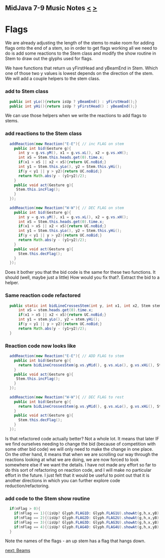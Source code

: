 ## MidJava 7-9 Music Notes [&LT;](MJ0708.md) [&GT;](MJ0710.md)
# Flags

We are already adjusting the length of the stems to make room for adding flags onto the end of a stem, so in order to get flags working all we need to do is add some reactions to the Stem class and modify the show routine in Stem to draw out the glyphs used for flags.

We have functions that return us yFirstHead and yBeamEnd in Stem. Which one of those two y values is lowest depends on the direction of the stem. We will add a couple helpers to the stem class.
### add to Stem class
```java
  public int yLo(){return isUp ? yBeamEnd() : yFirstHead();}
  public int yHi(){return isUp ? yFirstHead() : yBeamEnd();}
```

We can use those helpers when we write the reactions to add flags to stems.
### add reactions to the Stem class
```java
  addReaction(new Reaction("E-E"){ // inc FLAG on stem
    public int bid(Gesture g){
      int y = g.vs.yM(), x1 = g.vs.xL(), x2 = g.vs.xH();
      int xS = Stem.this.heads.get(0).time.x;
      if(x1 > xS || x2 < xS){return UC.noBid;}
      int y1 = Stem.this.yLo(), y2 = Stem.this.yHi();
      if(y < y1 || y > y2){return UC.noBid;}
      return Math.abs(y - (y1+y2)/2);
    }
    public void act(Gesture g){
     Stem.this.incFlag();  
    }
  });
  
  addReaction(new Reaction("W-W"){ // DEC FLAG on stem
    public int bid(Gesture g){
      int y = g.vs.yM(), x1 = g.vs.xL(), x2 = g.vs.xH();
      int xS = Stem.this.heads.get(0).time.x;
      if(x1 > xS || x2 < xS){return UC.noBid;}
      int y1 = Stem.this.yLo(), y2 = Stem.this.yHi();
      if(y < y1 || y > y2){return UC.noBid;}
      return Math.abs(y - (y1+y2)/2);
    }
    public void act(Gesture g){
      Stem.this.decFlag();
    }
  });
```

Does it bother you that the bid code is the same for these two functions. It should (well, maybe just a little) How would you fix that?. Extract the bid to a helper.

### Same reaction code refactored
```java
  public static int bidLineCrossesStem(int y, int x1, int x2, Stem stem){
      int xS = stem.heads.get(0).time.x;
      if(x1 > xS || x2 < xS){return UC.noBid;}
      int y1 = stem.yLo(), y2 = stem.yHi();
      if(y < y1 || y > y2){return UC.noBid;}
      return Math.abs(y - (y1+y2)/2);
  }
```

### Reaction code now looks like
```java
  addReaction(new Reaction("E-E"){ // ADD FLAG to stem
    public int bid(Gesture g){
      return bidLineCrossesStem(g.vs.yMid(), g.vs.xLo(), g.vs.xHi(), Stem.this);
    }
    public void act(Gesture g){
     Stem.this.incFlag();  
    }
  });
  
  addReaction(new Reaction("W-W"){ // DEC FLAG to rest
    public int bid(Gesture g){
      return bidLineCrossesStem(g.vs.yMid(), g.vs.xLo(), g.vs.xHi(), Stem.this);
    }
    public void act(Gesture g){
      Stem.this.decFlag();
    }
  });
```

Is that refactored code actually better? Not a whole lot. It means that later IF we find ourselves needing to change the bid (because of competition with some other bid code) we will only need to make the change in one place. On the other hand, it means that when we are scrolling our way through the reactions looking at what we are doing, we are now forced to look somewhere else if we want the details. I have not made any effort so far to do this sort of refactoring on reaction code, and I will make no particular effort in the future. I just felt that it would be useful to point out that it is another directions in which you can further explore code reduction/refactoring.  
      
### add code to the Stem show routine    
```java
  if(nFlag > 0){
    if(nFlag == 1){(isUp? Glyph.FLAG1D: Glyph.FLAG1U).showAt(g,h,x,yB);}
    if(nFlag == 2){(isUp? Glyph.FLAG2D: Glyph.FLAG2U).showAt(g,h,x,yB);}
    if(nFlag == 3){(isUp? Glyph.FLAG3D: Glyph.FLAG3U).showAt(g,h,x,yB);}
    if(nFlag == 4){(isUp? Glyph.FLAG4D: Glyph.FLAG4U).showAt(g,h,x,yB);}
  }
```

Note the names of the flags - an up stem has a flag that hangs down. 

[next: Beams](MJ0710.md)
